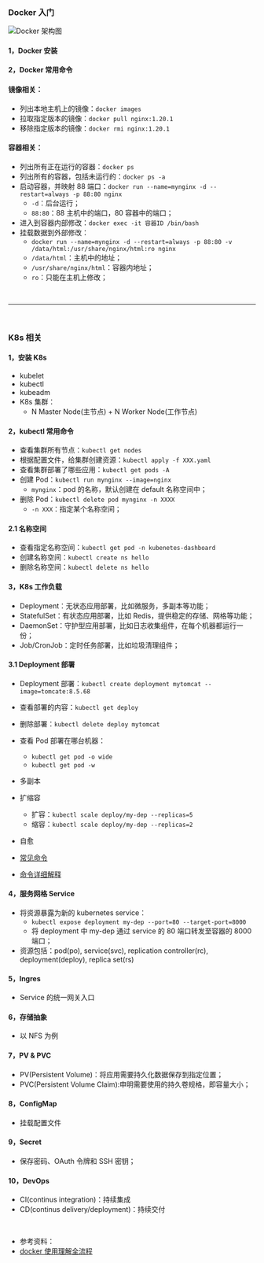 ### Docker 入门

![Docker 架构图](https://docs.docker.com/get-started/images/docker-architecture.png)

#### 1，Docker 安装

#### 2，Docker 常用命令
#### 镜像相关：
- 列出本地主机上的镜像：`docker images`
- 拉取指定版本的镜像：`docker pull nginx:1.20.1`
- 移除指定版本的镜像：`docker rmi nginx:1.20.1`

#### 容器相关：
- 列出所有正在运行的容器：`docker ps`
- 列出所有的容器，包括未运行的：`docker ps -a`
- 启动容器，并映射 88 端口：`docker run --name=mynginx -d --restart=always -p 88:80 nginx`
	- `-d`：后台运行；
	- `88:80`：88 主机中的端口，80 容器中的端口；
- 进入到容器内部修改：`docker exec -it 容器ID /bin/bash`
- 挂载数据到外部修改：
  - `docker run --name=mynginx -d --restart=always -p 88:80 -v /data/html:/usr/share/nginx/html:ro nginx`
  - `/data/html`：主机中的地址；
  - `/usr/share/nginx/html`：容器内地址；
  - `ro`：只能在主机上修改；

<br>
<hr>
<br>

### K8s 相关
#### 1，安装 K8s
- kubelet
- kubectl
- kubeadm
- K8s 集群：
  - N Master Node(主节点) + N Worker Node(工作节点)

#### 2，kubectl 常用命令
- 查看集群所有节点：`kubectl get nodes`
- 根据配置文件，给集群创建资源：`kubectl apply -f XXX.yaml`
- 查看集群部署了哪些应用：`kubectl get pods -A`
- 创建 Pod：`kubectl run mynginx --image=nginx`
  - `mynginx`：pod 的名称，默认创建在 default 名称空间中；
- 删除 Pod：`kubectl delete pod mynginx -n XXXX`
  - `-n XXX`：指定某个名称空间；

#### 2.1 名称空间
- 查看指定名称空间：`kubectl get pod -n kubenetes-dashboard`
- 创建名称空间：`kubectl create ns hello`
- 删除名称空间：`kubectl delete ns hello`


#### 3，K8s 工作负载
- Deployment：无状态应用部署，比如微服务，多副本等功能；
- StatefulSet：有状态应用部署，比如 Redis，提供稳定的存储、网格等功能；
- DaemonSet：守护型应用部署，比如日志收集组件，在每个机器都运行一份；
- Job/CronJob：定时任务部署，比如垃圾清理组件；

#### 3.1 Deployment 部署
- Deployment 部署：`kubectl create deployment mytomcat --image=tomcate:8.5.68`
- 查看部署的内容：`kubectl get deploy`
- 删除部署：`kubectl delete deploy mytomcat`
- 查看 Pod 部署在哪台机器：
  - `kubectl get pod -o wide`
  - `kubectl get pod -w`
- 多副本
- 扩缩容
  - 扩容：`kubectl scale deploy/my-dep --replicas=5`
  - 缩容：`kubectl scale deploy/my-dep --replicas=2`
- 自愈

- [常见命令](https://kubernetes.io/zh-cn/docs/reference/kubectl/)
- [命令详细解释](http://docs.kubernetes.org.cn/626.html)

#### 4，服务网格 Service
- 将资源暴露为新的 kubernetes service：
  - `kubectl expose deployment my-dep --port=80 --target-port=8000`
  - 将 deployment 中 my-dep 通过 service 的 80 端口转发至容器的 8000 端口；
- 资源包括：pod(po), service(svc), replication controller(rc), deployment(deploy), replica set(rs)


#### 5，Ingres
- Service 的统一网关入口

#### 6，存储抽象
- 以 NFS 为例

#### 7，PV & PVC
- PV(Persistent Volume)：将应用需要持久化数据保存到指定位置；
- PVC(Persistent Volume Claim):申明需要使用的持久卷规格，即容量大小；

#### 8，ConfigMap
- 挂载配置文件

#### 9，Secret
- 保存密码、OAuth 令牌和 SSH 密钥；

#### 10，DevOps
- CI(continus integration)：持续集成
- CD(continus delivery/deployment)：持续交付


<br/>

- 参考资料：
- [docker 使用理解全流程](https://blog.csdn.net/qq_44787816/article/details/118103587)
